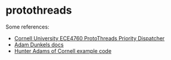 # protothreads

Some references:

* [Cornell University ECE4760 ProtoThreads Priority Dispatcher](https://people.ece.cornell.edu/land/courses/ece4760/RP2040/C_SDK_protothreads/1_3_priority/index_Protothreads_priority.html)
* [Adam Dunkels docs](https://dunkels.com/adam/pt/download.html)
* [Hunter Adams of Cornell example code](https://github.com/vha3/Hunter-Adams-RP2040-Demos/tree/master/Protothreads/Protothreads_Demo)

